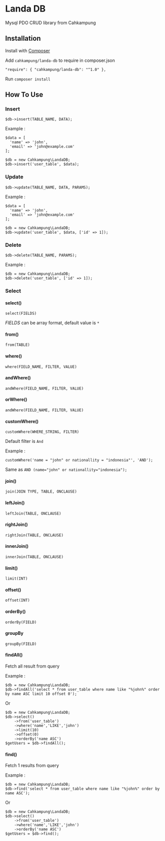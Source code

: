 # Landa DB

Mysql PDO CRUD library from Cahkampung

## Installation

Install with [Composer](http://getcomposer.org/)

Add `cahkampung/landa-db` to require in composer.json

`"require": { "cahkampung/landa-db": "^1.0" },`

Run `composer install`

## How To Use

### Insert

`$db->insert(TABLE_NAME, DATA);`

Example : 
```
$data = [
  'name' => 'john',
  'email' => 'john@example.com'
];

$db = new Cahkampung\LandaDB;
$db->insert('user_table', $data);
```

### Update

`$db->update(TABLE_NAME, DATA, PARAMS);`

Example : 
```
$data = [
  'name' => 'john',
  'email' => 'john@example.com'
];

$db = new Cahkampung\LandaDB;
$db->update('user_table', $data, ['id' => 1]);
```
### Delete

`$db->delete(TABLE_NAME, PARAMS);`

Example :
```
$db = new Cahkampung\LandaDB;
$db->delete('user_table', ['id' => 1]);
```

### Select ###

#### select() ####

`select(FIELDS)`

*FIELDS* can be array format, default value is `*`

#### from() ####

`from(TABLE)`

#### where() ####

`where(FIELD_NAME, FILTER, VALUE)`

#### andWhere() ####

`andWhere(FIELD_NAME, FILTER, VALUE)`

#### orWhere() ####

`andWhere(FIELD_NAME, FILTER, VALUE)`

#### customWhere() ####

`customWhere(WHERE_STRING, FILTER)`

Default filter is `And` 

Example : 

`customWhere('name = "john" or nationallity = "indonesia"', 'AND');`

Same as `AND (name="john" or nationallity="indonesia");`

#### join() ####

`join(JOIN TYPE, TABLE, ONCLAUSE)`

#### leftJoin() ####

`leftJoin(TABLE, ONCLAUSE)`

#### rightJoin() ####

`rightJoin(TABLE, ONCLAUSE)`

#### innerJoin() ####

`innerJoin(TABLE, ONCLAUSE)`

#### limit() ####

`limit(INT)`

#### offset() ####

`offset(INT)`

#### orderBy() ####

`orderBy(FIELD)`

#### groupBy ####

`groupBy(FIELD)`

#### findAll() ####

Fetch all result from query

Example :
```
$db = new Cahkampung\LandaDB;
$db->findAll('select * from user_table where name like "%john%" order by name ASC limit 10 offset 0');
```
Or
```
$db = new Cahkampung\LandaDB;
$db->select()
    ->from('user_table')
    ->where('name','LIKE','john')
    ->limit(10)
    ->offset(0)
    ->orderBy('name ASC')
$getUsers = $db->findAll();
```

#### find() ####

Fetch 1 results from query

Example :
```
$db = new Cahkampung\LandaDB;
$db->find('select * from user_table where name like "%john%" order by name ASC');
```
Or 
```
$db = new Cahkampung\LandaDB;
$db->select()
    ->from('user_table')
    ->where('name','LIKE','john')
    ->orderBy('name ASC')
$getUsers = $db->find();
```

